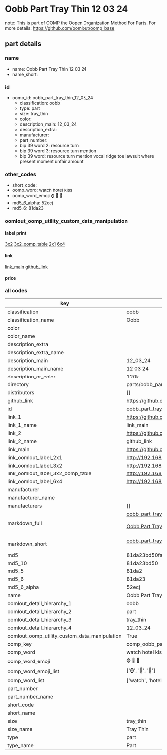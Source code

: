# Oobb Part Tray Thin 12 03 24  

note: This is part of OOMP the Oopen Organization Method For Parts. For more details: https://github.com/oomlout/oomp_base

##  part details





### name
* name: Oobb Part Tray Thin 12 03 24
* name_short: 
### id
* oomp_id: oobb_part_tray_thin_12_03_24
  * classification: oobb
  * type: part
  * size: tray_thin
  * color: 
  * description_main: 12_03_24
  * description_extra: 
  * manufacturer: 
  * part_number: 
  * bip 39 word 2: resource turn
  * bip 39 word 3: resource turn mention
  * bip 39 word: resource turn mention vocal ridge toe lawsuit where present moment unfair amount

### other_codes
* short_code: 
* oomp_word: watch hotel kiss
* oomp_word_emoji :watch: :hotel: :kiss:
* md5_6_alpha: 52ecj
* md5_6: 81da23






### oomlout_oomp_utility_custom_data_manipulation
#### label print
[3x2](http://192.168.1.245:1112/?label=oomp%2052ecj)
[3x2_oomp_table](http://192.168.1.107:1112/?label=oomp%2052ecj)
[2x1](http://192.168.1.242:1112/?label=oomp%2052ecj)
[6x4](http://192.168.1.55:1112/?label=oomp%2052ecj)    

#### link

[link_main](https://github.com/oomlout/oomlout_oomp_current_version_messy/tree/main/parts/oobb_part_tray_thin_12_03_24) [github_link](https://github.com/oomlout/oomlout_oomp_part_src/tree/main/parts/oobb_part_tray_thin_12_03_24)                             

#### price







### all codes 
| key | value |  
| --- | --- |  
| classification | oobb |  
| classification_name | Oobb |  
| color |  |  
| color_name |  |  
| description_extra |  |  
| description_extra_name |  |  
| description_main | 12_03_24 |  
| description_main_name | 12 03 24 |  
| description_or_color | 120k |  
| directory | parts/oobb_part_tray_thin_12_03_24 |  
| distributors | [] |  
| github_link | https://github.com/oomlout/oomlout_oomp_part_src/tree/main/parts/oobb_part_tray_thin_12_03_24 |  
| id | oobb_part_tray_thin_12_03_24 |  
| link_1 | https://github.com/oomlout/oomlout_oomp_current_version_messy/tree/main/parts/oobb_part_tray_thin_12_03_24 |  
| link_1_name | link_main |  
| link_2 | https://github.com/oomlout/oomlout_oomp_part_src/tree/main/parts/oobb_part_tray_thin_12_03_24 |  
| link_2_name | github_link |  
| link_main | https://github.com/oomlout/oomlout_oomp_current_version_messy/tree/main/parts/oobb_part_tray_thin_12_03_24 |  
| link_oomlout_label_2x1 | http://192.168.1.242:1112/?label=oomp%2052ecj |  
| link_oomlout_label_3x2 | http://192.168.1.245:1112/?label=oomp%2052ecj |  
| link_oomlout_label_3x2_oomp_table | http://192.168.1.107:1112/?label=oomp%2052ecj |  
| link_oomlout_label_6x4 | http://192.168.1.55:1112/?label=oomp%2052ecj |  
| manufacturer |  |  
| manufacturer_name |  |  
| manufacturers | [] |  
| markdown_full | [oobb_part_tray_thin_12_03_24](https://github.com/oomlout/oomlout_oomp_current_version_messy/tree/main/parts/oobb_part_tray_thin_12_03_24)<br>[](https://github.com/oomlout/oomlout_oomp_current_version_messy/tree/main/parts/oobb_part_tray_thin_12_03_24)<br>[Oobb Part Tray Thin 12 03 24](https://github.com/oomlout/oomlout_oomp_current_version_messy/tree/main/parts/oobb_part_tray_thin_12_03_24)<br><br> |  
| markdown_short | [oobb_part_tray_thin_12_03_24](https://github.com/oomlout/oomlout_oomp_current_version_messy/tree/main/parts/oobb_part_tray_thin_12_03_24)<br><br> |  
| md5 | 81da23bd50fa4fc78e5ccf55163ab5bc |  
| md5_10 | 81da23bd50 |  
| md5_5 | 81da2 |  
| md5_6 | 81da23 |  
| md5_6_alpha | 52ecj |  
| name | Oobb Part Tray Thin 12 03 24 |  
| oomlout_detail_hierarchy_1 | oobb |  
| oomlout_detail_hierarchy_2 | part |  
| oomlout_detail_hierarchy_3 | tray_thin |  
| oomlout_detail_hierarchy_4 | 12_03_24 |  
| oomlout_oomp_utility_custom_data_manipulation | True |  
| oomp_key | oomp_oobb_part_tray_thin_12_03_24 |  
| oomp_word | watch hotel kiss |  
| oomp_word_emoji | :watch: :hotel: :kiss: |  
| oomp_word_emoji_list | [':watch:', ':hotel:', ':kiss:'] |  
| oomp_word_list | ['watch', 'hotel', 'kiss'] |  
| part_number |  |  
| part_number_name |  |  
| short_code |  |  
| short_name |  |  
| size | tray_thin |  
| size_name | Tray Thin |  
| type | part |  
| type_name | Part |  
